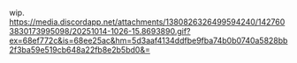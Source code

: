 wip.
https://media.discordapp.net/attachments/1380826326499594240/1427603830173995098/20251014-1026-15.8693890.gif?ex=68ef772c&is=68ee25ac&hm=5d3aaf4134ddfbe9fba74b0b0740a5828bb2f3ba59e519cb648a22fb8e2b5bd0&=

